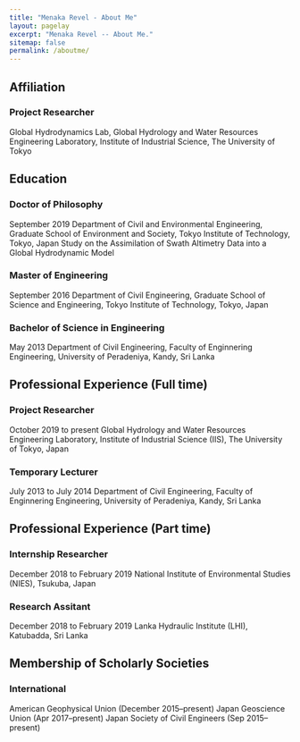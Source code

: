 ```yaml
---
title: "Menaka Revel - About Me"
layout: pagelay
excerpt: "Menaka Revel -- About Me."
sitemap: false
permalink: /aboutme/
---
```

## Affiliation

### Project Researcher
Global Hydrodynamics Lab, Global Hydrology and Water Resources Engineering Laboratory, Institute of Industrial Science, The University of Tokyo

## Education

### Doctor of Philosophy
September 2019
Department of Civil and Environmental Engineering, Graduate School of Environment and Society, Tokyo Institute of Technology, Tokyo, Japan
Study on the Assimilation of Swath Altimetry Data into a Global Hydrodynamic Model

### Master of Engineering
September 2016
Department of Civil Engineering, Graduate School of Science and Engineering, Tokyo Institute of Technology, Tokyo, Japan

### Bachelor of Science in Engineering
May 2013
Department of Civil Engineering, Faculty of Enginnering Engineering, University of Peradeniya, Kandy, Sri Lanka

## Professional Experience (Full time)

### Project Researcher
October 2019 to present
Global Hydrology and Water Resources Engineering Laboratory, Institute of Industrial Science (IIS), The University of Tokyo, Japan

### Temporary Lecturer
July 2013 to July 2014
Department of Civil Engineering, Faculty of Enginnering Engineering, University of Peradeniya, Kandy, Sri Lanka

## Professional Experience (Part time)

### Internship Researcher
December 2018 to February 2019
National Institute of Environmental Studies (NIES), Tsukuba, Japan

### Research Assitant
December 2018 to February 2019
Lanka Hydraulic Institute (LHI), Katubadda, Sri Lanka

## Membership of Scholarly Societies

### International
American Geophysical Union (December 2015–present)
Japan Geoscience Union (Apr 2017–present)
Japan Society of Civil Engineers (Sep 2015–present)
